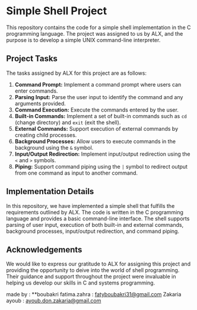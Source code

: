 # Simple Shell Project

This repository contains the code for a simple shell implementation in the C programming language. The project was assigned to us by ALX, and the purpose is to develop a simple UNIX  command-line interpreter.

## Project Tasks
The tasks assigned by ALX for this project are as follows:

1. **Command Prompt:** Implement a command prompt where users can enter commands.
2. **Parsing Input:** Parse the user input to identify the command and any arguments provided.
3. **Command Execution:** Execute the commands entered by the user.
4. **Built-in Commands:** Implement a set of built-in commands such as `cd` (change directory) and `exit` (exit the shell).
5. **External Commands:** Support execution of external commands by creating child processes.
6. **Background Processes:** Allow users to execute commands in the background using the `&` symbol.
7. **Input/Output Redirection:** Implement input/output redirection using the `<` and `>` symbols.
8. **Piping:** Support command piping using the `|` symbol to redirect output from one command as input to another command.

## Implementation Details
In this repository, we have implemented a simple shell that fulfills the requirements outlined by ALX. The code is written in the C programming language and provides a basic command-line interface. The shell supports parsing of user input, execution of both built-in and external commands, background processes, input/output redirection, and command piping.



## Acknowledgements
We would like to express our gratitude to ALX for assigning this project and providing the opportunity to deive into the world of shell programming. Their guidance and support throughout the project were invaluable in helping us develop our skills in C and systems programming.



made by :
**boubakri fatima.zahra : fatyboubakri31@gmail.com
 Zakaria ayoub : ayoub.don.zakaria@gmail.com
